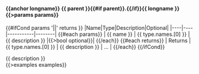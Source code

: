 #### {{anchor longname}} {{ parent }}{{#if parent}}.{{/if}}**{{ longname }}**{{>params params}}
{{#ifCond params '||' returns }}
|Name|Type|Description|Optional|
|----|----|-----------|--------|
{{#each params}}
| {{ name }} | {{ type.names.[0] }} | {{ description }} |{{>bool optional}}|
{{/each}}
{{#each returns}}
| Returns | {{ type.names.[0] }} | {{ description }} | ... |
{{/each}}
{{/ifCond}}

{{ description }}  
{{>examples examples}}
